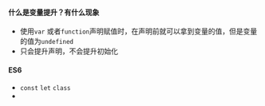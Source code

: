 #### 什么是变量提升？有什么现象
- 使用`var` 或者`function`声明赋值时，在声明前就可以拿到变量的值，但是变量的值为`undefined`
- 只会提升声明，不会提升初始化
#### ES6
- `const` `let` `class`
-